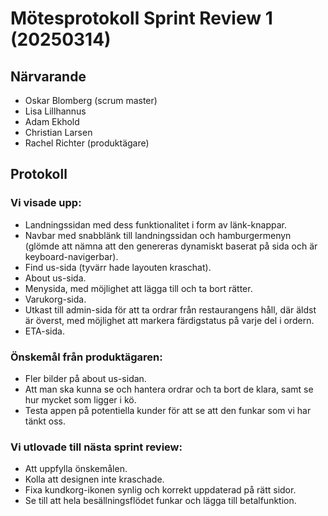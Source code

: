 # Mötesprotokoll Sprint Review 1 (20250314)

## Närvarande

- Oskar Blomberg (scrum master)
- Lisa Lillhannus
- Adam Ekhold
- Christian Larsen
- Rachel Richter (produktägare)

## Protokoll

### Vi visade upp:
- Landningssidan med dess funktionalitet i form av länk-knappar.
- Navbar med snabblänk till landningssidan och hamburgermenyn (glömde att nämna att den genereras dynamiskt baserat på sida och är keyboard-navigerbar).
- Find us-sida (tyvärr hade layouten kraschat).
- About us-sida.
- Menysida, med möjlighet att lägga till och ta bort rätter.
- Varukorg-sida.
- Utkast till admin-sida för att ta ordrar från restaurangens håll, där äldst är överst, med möjlighet att markera färdigstatus på varje del i ordern.
- ETA-sida.

### Önskemål från produktägaren:
- Fler bilder på about us-sidan.
- Att man ska kunna se och hantera ordrar och ta bort de klara, samt se hur mycket som ligger i kö.
- Testa appen på potentiella kunder för att se att den funkar som vi har tänkt oss.

### Vi utlovade till nästa sprint review:
- Att uppfylla önskemålen.
- Kolla att designen inte kraschade.
- Fixa kundkorg-ikonen synlig och korrekt uppdaterad på rätt sidor.
- Se till att hela besällningsflödet funkar och lägga till betalfunktion.

